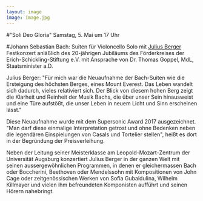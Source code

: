 ```yaml
---
layout: image
image: image.jpg
---
```


\#"Soli Deo Gloria"
Samstag, 5. Mai um 17 Uhr     

\#Johann Sebastian Bach: Suiten für Violoncello Solo mit [Julius Berger](http://juliusberger.de/)  
Festkonzert anläßlich des 20-jährigen Jubiläums des Förderkreises der Erich-Schickling-Stiftung e.V. mit Ansprache von Dr. Thomas Goppel, MdL, Staatsminister a.D.   

Julius Berger: "Für mich war die Neuaufnahme der Bach-Suiten wie die Ersteigung des höchsten Berges, eines Mount Everest. Das Leben wandelt sich dadurch, vieles relativiert sich. Der Blick von diesem hohen Berg zeigt die Klarheit und Reinheit der Musik Bachs, die über unser Sein hinausweist und eine Türe aufstößt, die unser Leben in neuem Licht und Sinn erscheinen lässt."   

Diese Neuaufnahme wurde mit dem Supersonic Award 2017 ausgezeichnet.
"Man darf diese einmalige Interpretation getrost und ohne Bedenken neben die legendären Einspielungen von Casals und Tortelier stellen", heißt es dort in der Begründung der Preisverleihung.   

Neben der Leitung seiner Meisterklasse am Leopold-Mozart-Zentrum der Universität Augsburg konzertiert Julius Berger in der ganzen Welt mit seinen aussergewöhnlichen Programmen, in denen er gleichermassen Bach oder Boccherini, Beethoven oder Mendelssohn mit Kompositionen von John Cage oder zeitgenössischen Werken von Sofia Gubaidulina, Wilhelm Killmayer und vielen ihm befreundeten Komponisten aufführt und seinen Hörern nahebringt.
